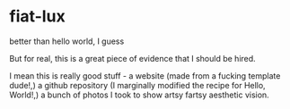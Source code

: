 # fiat-lux
better than hello world, I guess

But for real, this is a great piece of evidence that I should be hired.

I mean this is really good stuff - a website (made from a fucking template dude!,)
a github repository (I marginally modified the recipe for Hello, World!,)
a bunch of photos I took to show artsy fartsy aesthetic vision.

